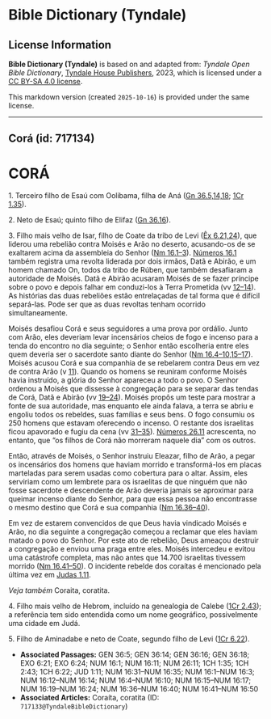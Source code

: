 # Bible Dictionary (Tyndale)

## License Information

**Bible Dictionary (Tyndale)** is based on and adapted from: _Tyndale Open Bible Dictionary_, [Tyndale House Publishers](https://tyndaleopenresources.com/), 2023, which is licensed under a [CC BY-SA 4.0 license](https://creativecommons.org/licenses/by-sa/4.0/legalcode.en).

This markdown version (created `2025-10-16`) is provided under the same license.



--------------------------------

## Corá (id: 717134)

CORÁ
====

1\. Terceiro filho de Esaú com Oolibama, filha de Aná ([Gn 36\.5,14,18](https://ref.ly/Gen36:5,Gen36:14,Gen36:18); [1Cr 1\.35](https://ref.ly/1Chr1:35)).

2\. Neto de Esaú; quinto filho de Elifaz ([Gn 36\.16](https://ref.ly/Gen36:16)).

3\. Filho mais velho de Isar, filho de Coate da tribo de Levi ([Êx 6\.21,24](https://ref.ly/Exod6:21,Exod6:24)), que liderou uma rebelião contra Moisés e Arão no deserto, acusando\-os de se exaltarem acima da assembleia do Senhor ([Nm 16\.1–3](https://ref.ly/Num16:1-Num16:3)). [Números 16\.1](https://ref.ly/Num16:1) também registra uma revolta liderada por dois irmãos, Datã e Abirão, e um homem chamado On, todos da tribo de Rúben, que também desafiaram a autoridade de Moisés. Datã e Abirão acusaram Moisés de se fazer príncipe sobre o povo e depois falhar em conduzi\-los à Terra Prometida (vv [12–14](https://ref.ly/Num16:12-Num16:14)). As histórias das duas rebeliões estão entrelaçadas de tal forma que é difícil separá\-las. Pode ser que as duas revoltas tenham ocorrido simultaneamente.

Moisés desafiou Corá e seus seguidores a uma prova por ordálio. Junto com Arão, eles deveriam levar incensários cheios de fogo e incenso para a tenda do encontro no dia seguinte; o Senhor então escolheria entre eles quem deveria ser o sacerdote santo diante do Senhor ([Nm 16\.4–10,15–17](https://ref.ly/Num16:4-Num16:10,Num16:15-Num16:17)). Moisés acusou Corá e sua companhia de se rebelarem contra Deus em vez de contra Arão (v [11](https://ref.ly/Num16:11)). Quando os homens se reuniram conforme Moisés havia instruído, a glória do Senhor apareceu a todo o povo. O Senhor ordenou a Moisés que dissesse à congregação para se separar das tendas de Corá, Datã e Abirão (vv [19–24](https://ref.ly/Num16:19-Num16:24)). Moisés propôs um teste para mostrar a fonte de sua autoridade, mas enquanto ele ainda falava, a terra se abriu e engoliu todos os rebeldes, suas famílias e seus bens. O fogo consumiu os 250 homens que estavam oferecendo o incenso. O restante dos israelitas ficou apavorado e fugiu da cena (vv [31–35](https://ref.ly/Num16:31-Num16:35)). [Números 26\.11](https://ref.ly/Num26:11) acrescenta, no entanto, que “os filhos de Corá não morreram naquele dia” com os outros.

Então, através de Moisés, o Senhor instruiu Eleazar, filho de Arão, a pegar os incensários dos homens que haviam morrido e transformá\-los em placas marteladas para serem usadas como cobertura para o altar. Assim, eles serviriam como um lembrete para os israelitas de que ninguém que não fosse sacerdote e descendente de Arão deveria jamais se aproximar para queimar incenso diante do Senhor, para que essa pessoa não encontrasse o mesmo destino que Corá e sua companhia ([Nm 16\.36–40](https://ref.ly/Num16:36-Num16:40)).

Em vez de estarem convencidos de que Deus havia vindicado Moisés e Arão, no dia seguinte a congregação começou a reclamar que eles haviam matado o povo do Senhor. Por este ato de rebelião, Deus ameaçou destruir a congregação e enviou uma praga entre eles. Moisés intercedeu e evitou uma catástrofe completa, mas não antes que 14\.700 israelitas tivessem morrido ([Nm 16\.41–50](https://ref.ly/Num16:41-Num16:50)). O incidente rebelde dos coraítas é mencionado pela última vez em [Judas 1\.11](https://ref.ly/Jude1:11).

*Veja também* Coraita, coratita.

4\. Filho mais velho de Hebrom, incluído na genealogia de Calebe ([1Cr 2\.43](https://ref.ly/1Chr2:43)); a referência tem sido entendida como um nome geográfico, possivelmente uma cidade em Judá.

5\. Filho de Aminadabe e neto de Coate, segundo filho de Levi ([1Cr 6\.22](https://ref.ly/1Chr6:22)).

* **Associated Passages:** GEN 36:5; GEN 36:14; GEN 36:16; GEN 36:18; EXO 6:21; EXO 6:24; NUM 16:1; NUM 16:11; NUM 26:11; 1CH 1:35; 1CH 2:43; 1CH 6:22; JUD 1:11; NUM 16:31–NUM 16:35; NUM 16:1–NUM 16:3; NUM 16:12–NUM 16:14; NUM 16:4–NUM 16:10; NUM 16:15–NUM 16:17; NUM 16:19–NUM 16:24; NUM 16:36–NUM 16:40; NUM 16:41–NUM 16:50
* **Associated Articles:** Coraíta, coratita (ID: `717133@TyndaleBibleDictionary`)


